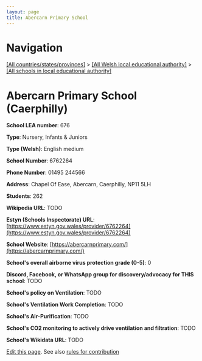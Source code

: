 ```yaml
---
layout: page
title: Abercarn Primary School
---
```

# Navigation

[[All countries/states/provinces]](../../..) > [[All Welsh local educational authority]](../..) > [[All schools in local educational authority]](..)

# Abercarn Primary School (Caerphilly)

**School LEA number**: 676

**Type**: Nursery, Infants & Juniors

**Type (Welsh)**: English medium

**School Number**: 6762264

**Phone Number**: 01495 244566

**Address**: Chapel Of Ease, Abercarn, Caerphilly, NP11 5LH

**Students**: 262

**Wikipedia URL**: TODO

**Estyn (Schools Inspectorate) URL**: [https://www.estyn.gov.wales/provider/6762264](https://www.estyn.gov.wales/provider/6762264)

**School Website**: [https://abercarnprimary.com/](https://abercarnprimary.com/)

**School's overall airborne virus protection grade (0-5)**: 0

**Discord, Facebook, or WhatsApp group for discovery/advocacy for THIS school**: TODO

**School's policy on Ventilation**: TODO

**School's Ventilation Work Completion**: TODO

**School's Air-Purification**: TODO

**School's CO2 monitoring to actively drive ventilation and filtration**: TODO

**School's Wikidata URL**: TODO




[Edit this page](https://github.com/VentilationProject/Wales/edit/prif/./Caerphilly/Abercarn_Primary_School.md). See also [rules for contribution](../../../contribution-rules/)